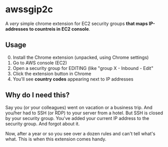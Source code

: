 # awssgip2c

A *very* simple chrome extension for EC2 security groups **that maps IP-addresses to countreis in EC2 console**.

## Usage

0. Install the Chrome extension (unpacked, using Chrome settings)
1. Go to AWS console (EC2)
2. Open a security group for EDITING (like "group X - Inbound - Edit"
3. Click the extension button in Chrome
4. You'll see **country codes** appearing next to IP addresses

## Why do I need this?

Say you (or your colleagues) went on vacation or a business trip. And you/her had to SSH (or RDP) to your server from a hotel. But SSH is closed by your security group. You've added your current IP address to the security group. And forgot about it.

Now, after a year or so you see over a dozen rules and can't tell what's what. This is when this extension comes handy.
